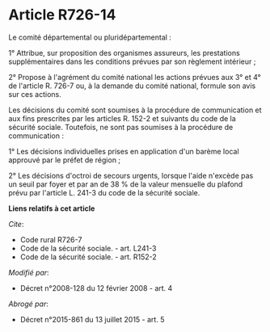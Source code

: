 # Article R726-14

Le comité départemental ou pluridépartemental : 

1° Attribue, sur proposition des organismes assureurs, les prestations supplémentaires dans les conditions prévues par son
règlement intérieur ; 

2° Propose à l'agrément du comité national les actions prévues aux 3° et 4° de l'article R. 726-7 ou, à la demande du comité
national, formule son avis sur ces actions. 

Les décisions du comité sont soumises à la procédure de communication et aux fins prescrites par les articles R. 152-2 et
suivants du code de la sécurité sociale. Toutefois, ne sont pas soumises à la procédure de communication : 

1° Les décisions individuelles prises en application d'un barème local approuvé par le préfet de région ; 

2° Les décisions d'octroi de secours urgents, lorsque l'aide n'excède pas un seuil par foyer et par an de 38 % de la valeur
mensuelle du plafond prévu par l'article L. 241-3 du code de la sécurité sociale.

**Liens relatifs à cet article**

_Cite_:

  - Code rural R726-7
  - Code de la sécurité sociale. - art. L241-3
  - Code de la sécurité sociale. - art. R152-2

_Modifié par_:

  - Décret n°2008-128 du 12 février 2008 - art. 4

_Abrogé par_:

  - Décret n°2015-861 du 13 juillet 2015 - art. 5
